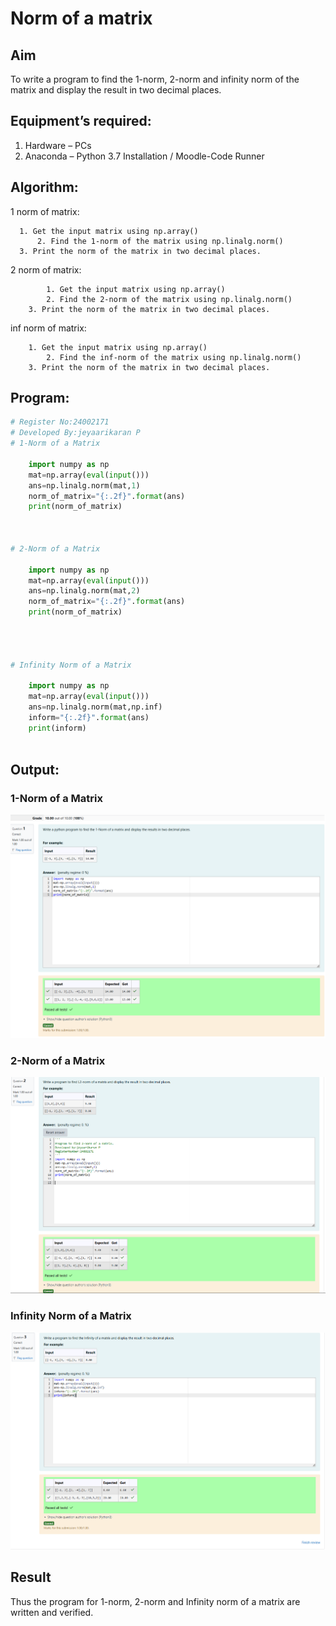 # Norm of a matrix
## Aim
To write a program to find the 1-norm, 2-norm and infinity norm of the matrix and display the result in two decimal places.
## Equipment’s required:
1.	Hardware – PCs
2.	Anaconda – Python 3.7 Installation / Moodle-Code Runner
## Algorithm:
  1 norm of matrix:
  ```
	1. Get the input matrix using np.array()   
        2. Find the 1-norm of the matrix using np.linalg.norm()
	3. Print the norm of the matrix in two decimal places.
````
2 norm of matrix:
```
       	1. Get the input matrix using np.array()   
        2. Find the 2-norm of the matrix using np.linalg.norm()
	3. Print the norm of the matrix in two decimal places.
```
inf norm of matrix:
```
 	1. Get the input matrix using np.array()   
        2. Find the inf-norm of the matrix using np.linalg.norm()
	3. Print the norm of the matrix in two decimal places.
```
## Program:
```Python
# Register No:24002171
# Developed By:jeyaarikaran P
# 1-Norm of a Matrix
	
	import numpy as np
	mat=np.array(eval(input()))
	ans=np.linalg.norm(mat,1)
	norm_of_matrix="{:.2f}".format(ans)
	print(norm_of_matrix)



# 2-Norm of a Matrix
	
	import numpy as np
	mat=np.array(eval(input()))
	ans=np.linalg.norm(mat,2)
	norm_of_matrix="{:.2f}".format(ans)
	print(norm_of_matrix)




# Infinity Norm of a Matrix

	import numpy as np
	mat=np.array(eval(input()))
	ans=np.linalg.norm(mat,np.inf)
	inform="{:.2f}".format(ans)
	print(inform)



```
## Output:
### 1-Norm of a Matrix
![image 1](<Screenshot 2024-12-01 201445.png>)

### 2-Norm of a Matrix
 ![image 2](<Screenshot 2024-12-01 201516.png>)

### Infinity Norm of a Matrix
![image3](<Screenshot 2024-12-01 201529.png>)

## Result
Thus the program for 1-norm, 2-norm and Infinity norm of a matrix are written and verified.
